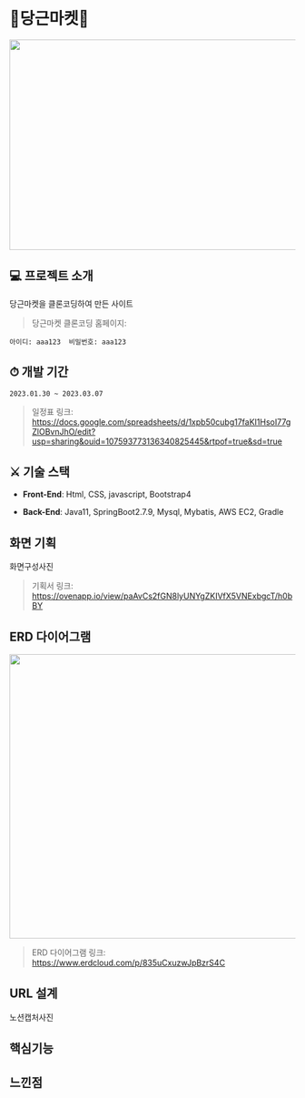 # 🥕당근마켓🥕
<img src="https://user-images.githubusercontent.com/101551707/225053683-b416c84a-0c2f-4366-853d-2063462e36dd.png"  width="700" height="370">

##  💻 프로젝트 소개
당근마켓을 클론코딩하여 만든 사이트

> 당근마켓 클론코딩 홈페이지: 
```
아이디: aaa123  비밀번호: aaa123
```

## ⏱ 개발 기간
`2023.01.30 ~ 2023.03.07`

> 일정표 링크: https://docs.google.com/spreadsheets/d/1xpb50cubg17faKI1HsoI77gZlOBvnJhO/edit?usp=sharing&ouid=107593773136340825445&rtpof=true&sd=true

## ⚔ 기술 스택
* **Front-End**: Html, CSS, javascript, Bootstrap4

* **Back-End**: Java11, SpringBoot2.7.9, Mysql, Mybatis, AWS EC2, Gradle

## 화면 기획
화면구성사진
> 기획서 링크: https://ovenapp.io/view/paAvCs2fGN8lyUNYgZKIVfX5VNExbgcT/h0bBY

## ERD 다이어그램
<img src="https://user-images.githubusercontent.com/101551707/225052519-13f2b97d-2000-4a27-a53e-e16babeac704.png"  width="900" height="500">

> ERD 다이어그램 링크: https://www.erdcloud.com/p/835uCxuzwJpBzrS4C

## URL 설계
노션캡처사진

## 핵심기능

## 느낀점
